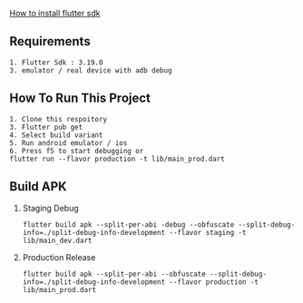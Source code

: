 [How to install flutter sdk](https://docs.flutter.dev/get-started/install)

## Requirements

    1. Flutter Sdk : 3.19.0
    3. emulator / real device with adb debug

## How To Run This Project

```
1. Clone this respoitory
3. Flutter pub get
4. Select build variant
5. Run android emulator / ios
6. Press f5 to start debugging or
flutter run --flavor production -t lib/main_prod.dart
```

## Build APK

1. Staging Debug

   ```
   flutter build apk --split-per-abi -debug --obfuscate --split-debug-info=./split-debug-info-development --flavor staging -t lib/main_dev.dart
   ```

2. Production Release
   ```
   flutter build apk --split-per-abi --obfuscate --split-debug-info=./split-debug-info-development --flavor production -t lib/main_prod.dart
   ```
